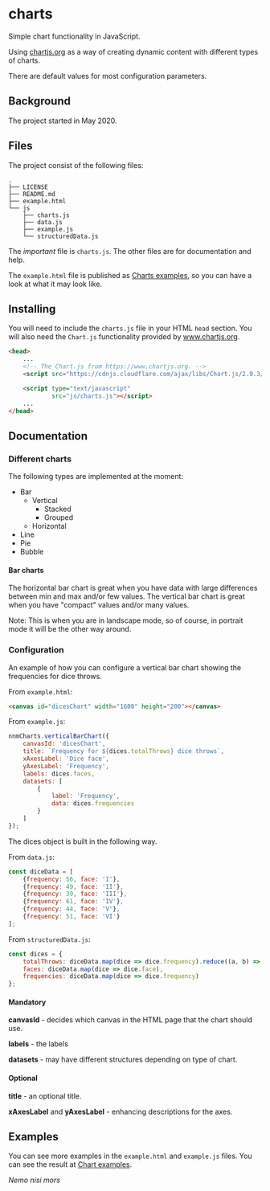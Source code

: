 # charts

Simple chart functionality in JavaScript.

Using [chartjs.org](https://www.chartjs.org) as a way of creating dynamic content with different types of charts.

There are default values for most configuration parameters.




## Background

The project started in May 2020.


## Files

The project consist of the following files:

```
.
├── LICENSE
├── README.md
├── example.html
└── js
    ├── charts.js
    ├── data.js
    ├── example.js
    └── structuredData.js
```

The *important* file is `charts.js`. The other files are for documentation and help.

The `example.html` file is published as [Charts examples](http://anders.nemonisimors.com/projects/charts/example.html), so you can have a look at what it may look like.


## Installing

You will need to include the `charts.js` file in your HTML `head` section. You will also need the `Chart.js` functionality provided by www.chartjs.org.

```html
<head>
    ...
    <!-- The Chart.js from https://www.chartjs.org. -->
    <script src="https://cdnjs.cloudflare.com/ajax/libs/Chart.js/2.9.3/Chart.min.js"></script>

    <script type="text/javascript"
            src="js/charts.js"></script>
    ...
</head>
```


## Documentation








### Different charts

The following types are implemented at the moment:
- Bar
  - Vertical
    - Stacked
    - Grouped
  - Horizontal
- Line
- Pie
- Bubble



#### Bar charts

The horizontal bar chart is great when you have data with large differences between min and max and/or few values. The vertical bar chart is great when you have "compact" values and/or many values.

Note: This is when you are in landscape mode, so of course, in portrait mode it will be the other way around.



### Configuration

An example of how you can configure a vertical bar chart showing the frequencies for dice throws.

From `example.html`:

```html
<canvas id="dicesChart" width="1600" height="200"></canvas>
```

From `example.js`:

```javascript
nnmCharts.verticalBarChart({
    canvasId: 'dicesChart',
    title: `Frequency for ${dices.totalThrows} dice throws`,
    xAxesLabel: 'Dice face',
    yAxesLabel: 'Frequency',
    labels: dices.faces,
    datasets: [
        {
            label: 'Frequency',
            data: dices.frequencies
        }
    ]
});
```

The dices object is built in the following way.

From `data.js`:

```javascript
const diceData = [
    {frequency: 56, face: 'I'},
    {frequency: 49, face: 'II'},
    {frequency: 39, face: 'III'},
    {frequency: 61, face: 'IV'},
    {frequency: 44, face: 'V'},
    {frequency: 51, face: 'VI'}
];
```

From `structuredData.js`:

```javascript
const dices = {
    totalThrows: diceData.map(dice => dice.frequency).reduce((a, b) => a + b, 0),
    faces: diceData.map(dice => dice.face),
    frequencies: diceData.map(dice => dice.frequency)
};
```




#### Mandatory

**canvasId** - decides which canvas in the HTML page that the chart should use.

**labels** - the labels

**datasets** - may have different structures depending on type of chart.
 


#### Optional

**title** - an optional title.

**xAxesLabel** and **yAxesLabel** - enhancing descriptions for the axes.


## Examples

You can see more examples in the `example.html` and `example.js` files. You can see the result at [Chart examples](http://anders.nemonisimors.com/projects/charts/example.html).














*Nemo nisi mors*